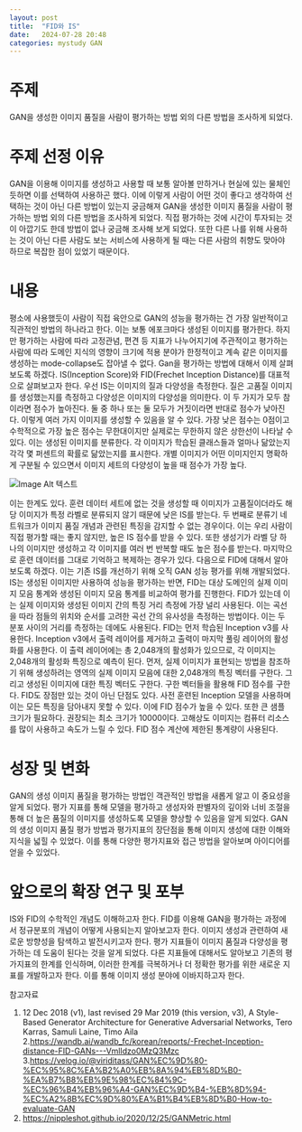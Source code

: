 ```yaml
---
layout: post
title:  "FID와 IS"
date:   2024-07-28 20:48
categories: mystudy GAN
---
```

# 주제
GAN을 생성한 이미지 품질을 사람이 평가하는 방법 외의 다른 방법을 조사하게 되었다.

# 주제 선정 이유
GAN을 이용해 이미지를 생성하고 사용할 때 보통 알아볼 만하거나 현실에 있는 물체인 듯하면 이를 선택하여 사용하곤 했다. 이에 이렇게 사람이 어떤 것이 좋다고 생각하여 선택하는 것이 아닌 다른 방법이 있는지 궁금해져 GAN을 생성한 이미지 품질을 사람이 평가하는 방법 외의 다른 방법을 조사하게 되었다.
직접 평가하는 것에 시간이 투자되는 것이 아깝기도 한데 방법이 없나 궁금해 조사해 보게 되었다. 또한 다른 나를 위해 사용하는 것이 아닌 다른 사람도 보는 서비스에 사용하게 될 때는 다른 사람의 취향도 맞아야 하므로 복잡한 점이 있었기 때문이다.

# 내용
평소에 사용했듯이 사람이 직접 육안으로 GAN의 성능을 평가하는 건 가장 일반적이고 직관적인 방법의 하나라고 한다. 이는 보통 에포크마다 생성된 이미지를 평가한다. 하지만 평가하는 사람에 따라 고정관념, 편견 등 지표가 나누어지기에 주관적이고 평가하는 사람에 따라 도메인 지식의 영향이 크기에 적용 분야가 한정적이고 계속 같은 이미지를 생성하는 mode-collapse도 잡아낼 수 없다.
Gan을 평가하는 방법에 대해서 이제 살펴보도록 하겠다. IS(Inception Score)와 FID(Frechet Inception Distance)를 대표적으로 살펴보고자 한다.
우선 IS는 이미지의 질과 다양성을 측정한다. 질은 고품질 이미지를 생성했는지를 측정하고 다양성은 이미지의 다양성을 의미한다. 이 두 가지가 모두 참이라면 점수가 높아진다. 둘 중 하나 또는 둘 모두가 거짓이라면 반대로 점수가 낮아진다. 이렇게 여러 가지 이미지를 생성할 수 있음을 알 수 있다. 가장 낮은 점수는 0점이고 수학적으로 가장 높은 점수는 무한대이지만 실제로는 무한하지 않은 상한선이 나타날 수 있다. 이는 생성된 이미지를 분류한다. 각 이미지가 학습된 클래스들과 얼마나 닮았는지 각각 몇 퍼센트의 확률로 닮았는지를 표시한다. 개별 이미지가 어떤 이미지인지 명확하게 구분될 수 있으면서 이미지 세트의 다양성이 높을 때 점수가 가장 높다. 

![Image Alt 텍스트](/assets/img/FID와IS.png)

이는 한계도 있다. 훈련 데이터 세트에 없는 것을 생성할 때 이미지가 고품질이더라도 해당 이미지가 특정 라벨로 분류되지 않기 때문에 낮은 IS를 받는다. 두 번째로 분류기 네트워크가 이미지 품질 개념과 관련된 특징을 감지할 수 없는 경우이다. 이는 우리 사람이 직접 평가할 때는 좋지 않지만, 높은 IS 점수를 받을 수 있다. 또한 생성기가 라벨 당 하나의 이미지만 생성하고 각 이미지를 여러 번 반복할 때도 높은 점수를 받는다. 마지막으로 훈련 데이터를 그대로 기억하고 복제하는 경우가 있다.
다음으로 FID에 대해서 알아보도록 하겠다. 이는 기존 IS를 개선하기 위해 오직 GAN 성능 평가를 위해 개발되었다. IS는 생성된 이미지만 사용하여 성능을 평가하는 반면, FID는 대상 도메인의 실제 이미지 모음 통계와 생성된 이미지 모음 통계를 비교하여 평가를 진행한다. FID가 있는데 이는 실제 이미지와 생성된 이미지 간의 특징 거리 측정에 가장 널리 사용된다. 이는 곡선을 따라 점들의 위치와 순서를 고려한 곡선 간의 유사성을 측정하는 방법이다. 이는 두 분포 사이의 거리를 측정하는 데에도 사용된다. FID는 먼저 학습된 Inception v3를 사용한다. Inception v3에서 출력 레이어를 제거하고 출력이 마지막 풀링 레이어의 활성화를 사용한다. 이 출력 레이어에는 총 2,048개의 활성화가 있으므로, 각 이미지는 2,048개의 활성화 특징으로 예측이 된다. 먼저, 실제 이미지가 표현되는 방법을 참조하기 위해 생성하려는 영역의 실제 이미지 모음에 대한 2,048개의 특징 벡터를 구한다. 그리고 생성된 이미지에 대한 특징 벡터도 구한다. 구한 벡터들을 활용해 FID 점수를 구한다.
FID도 장점만 있는 것이 아닌 단점도 있다. 사전 훈련된 Inception 모델을 사용하며 이는 모든 특징을 담아내지 못할 수 있다. 이에 FID 점수가 높을 수 있다. 또한 큰 샘플 크기가 필요하다. 권장되는 최소 크기가 10000이다. 고해상도 이미지는 컴퓨터 리소스를 많이 사용하고 속도가 느릴 수 있다. FID 점수 계산에 제한된 통계량이 사용된다.

# 성장 및 변화
GAN의 생성 이미지 품질을 평가하는 방법인 객관적인 방법을 새롭게 알고 이 중요성을 알게 되었다. 평가 지표를 통해 모델을 평가하고 생성자와 판별자의 깊이와 너비 조절을 통해 더 높은 품질의 이미지를 생성하도록 모델을 향상할 수 있음을 알게 되었다.
GAN의 생성 이미지 품질 평가 방법과 평가지표의 장단점을 통해 이미지 생성에 대한 이해와 지식을 넓힐 수 있었다. 이를 통해 다양한 평가지표와 접근 방법을 알아보며 아이디어를 얻을 수 있었다.

# 앞으로의 확장 연구 및 포부
IS와 FID의 수학적인 개념도 이해하고자 한다. FID를 이용해 GAN을 평가하는 과정에서 정규분포의 개념이 어떻게 사용되는지 알아보고자 한다.
이미지 생성과 관련하여 새로운 방향성을 탐색하고 발전시키고자 한다. 평가 지표들이 이미지 품질과 다양성을 평가하는 데 도움이 된다는 것을 알게 되었다. 다른 지표들에 대해서도 알아보고 기존의 평가지표의 한계를 인식하며, 이러한 한계를 극복하거나 더 정확한 평가를 위한 새로운 지표를 개발하고자 한다. 이를 통해 이미지 생성 분야에 이바지하고자 한다.

참고자료
1. 12 Dec 2018 (v1), last revised 29 Mar 2019 (this version, v3), A Style-Based Generator Architecture for Generative Adversarial Networks, Tero Karras, Samuli Laine, Timo Aila
2.https://wandb.ai/wandb_fc/korean/reports/-Frechet-Inception-distance-FID-GANs---Vmlldzo0MzQ3Mzc
3.https://velog.io/@viriditass/GAN%EC%9D%80-%EC%95%8C%EA%B2%A0%EB%8A%94%EB%8D%B0-%EA%B7%B8%EB%9E%98%EC%84%9C-%EC%96%B4%EB%96%A4-GAN%EC%9D%B4-%EB%8D%94-%EC%A2%8B%EC%9D%80%EA%B1%B4%EB%8D%B0-How-to-evaluate-GAN
4. https://nippleshot.github.io/2020/12/25/GANMetric.html
